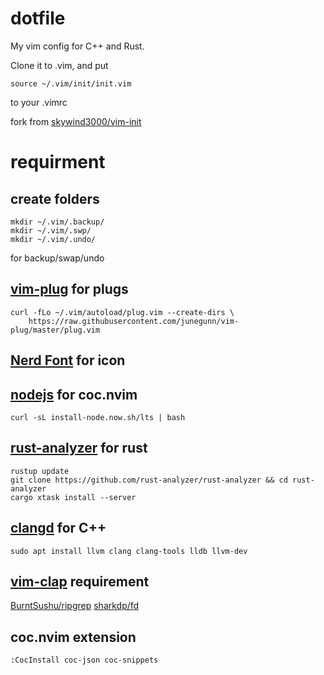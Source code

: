 # dotfile 

My vim config for C++ and Rust.

Clone it to .vim, and put
```
source ~/.vim/init/init.vim
```
to your .vimrc

fork from [skywind3000/vim-init](https://github.com/skywind3000/vim-init)

# requirment

## create folders

```
mkdir ~/.vim/.backup/
mkdir ~/.vim/.swp/
mkdir ~/.vim/.undo/
```
for backup/swap/undo

## [vim-plug](https://github.com/junegunn/vim-plug) for plugs

```
curl -fLo ~/.vim/autoload/plug.vim --create-dirs \
    https://raw.githubusercontent.com/junegunn/vim-plug/master/plug.vim
```

## [Nerd Font](https://github.com/ryanoasis/nerd-fonts) for icon

## [nodejs](https://nodejs.org/en/download/) for coc.nvim

```
curl -sL install-node.now.sh/lts | bash
```

## [rust-analyzer](https://github.com/rust-analyzer/rust-analyzer) for rust

```
rustup update
git clone https://github.com/rust-analyzer/rust-analyzer && cd rust-analyzer
cargo xtask install --server
```

## [clangd](http://clang.llvm.org/) for C++

```
sudo apt install llvm clang clang-tools lldb llvm-dev
```

## [vim-clap](https://github.com/liuchengxu/vim-clap) requirement

[BurntSushu/ripgrep](https://github.com/BurntSushi/ripgrep)
[sharkdp/fd](https://github.com/sharkdp/fd)

## coc.nvim extension

```
:CocInstall coc-json coc-snippets
```

